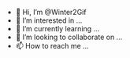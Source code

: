 - 👋 Hi, I’m @Winter2Gif
- 👀 I’m interested in ...
- 🌱 I’m currently learning ...
- 💞️ I’m looking to collaborate on ...
- 📫 How to reach me ...

<!---
Winter2Gif/Winter2Gif is a ✨ special ✨ repository because its `README.md` (this file) appears on your GitHub profile.
You can click the Preview link to take a look at your changes.
--->
